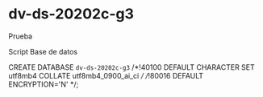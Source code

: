 # dv-ds-20202c-g3

Prueba

Script Base de datos

CREATE DATABASE `dv-ds-20202c-g3` /*!40100 DEFAULT CHARACTER SET utf8mb4 COLLATE utf8mb4_0900_ai_ci */ /*!80016 DEFAULT ENCRYPTION='N' */;
